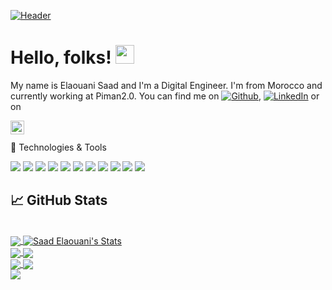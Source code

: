 <!-- More info, tips and tricks for making GitHub Profile README can be found in my article at https://towardsdatascience.com/build-a-stunning-readme-for-your-github-profile-9b80434fe5d7 -->

[![Header](https://user-images.githubusercontent.com/45466806/95662764-3676f200-0b31-11eb-8a93-90ad4d195631.PNG)](https://www.linkedin.com/in/saad-elaouani-199b5a171//)
</br>
# Hello, folks! <img src="https://raw.githubusercontent.com/MartinHeinz/MartinHeinz/master/wave.gif" width="30px">

My name is Elaouani Saad and I'm a Digital Engineer. I'm from Morocco and currently working at Piman2.0. You can find me on [![Github][1.2]][1], [![LinkedIn][2.2]][2] or on

<a href="https://www.reddit.com/user/SaadEla">
  <img align="left" alt="Abhishek's Reddit" width="22px" src="https://cdn.jsdelivr.net/npm/simple-icons@v3/icons/reddit.svg" />
</a>
</br>
</br>
🔧 Technologies & Tools

![](https://img.shields.io/badge/Editor-VSCode-brightgreen)
![](https://img.shields.io/badge/Code-Javascript-green)
![](https://img.shields.io/badge/Code-Typescript-green)
![](https://img.shields.io/badge/Code-Java-green)
![](https://img.shields.io/badge/Code-Angular-green)
![](https://img.shields.io/badge/Code-React-green)
![](https://img.shields.io/badge/Code-SpringBoot-green)
![](https://img.shields.io/badge/Test-Jest-blue)
![](https://img.shields.io/badge/Test-Enzyme-blue)
![](https://img.shields.io/badge/QA-SonarQube-blue)
![](https://img.shields.io/badge/DevOps-GitlabCI-orange)

## &#x1f4c8; GitHub Stats
</br>

<a href="https://github.com/SaadEla">
  <img align="center" src="https://github-readme-stats.vercel.app/api/top-langs/?username=SaadEla&hide=css,html&title_color=ffffff&text_color=c9cacc&icon_color=2bbc8a&bg_color=1d1f21" />
</a>

<a href="https://github.com/SaadEla">
  <img align="center" src="https://github-readme-stats.vercel.app/api?username=SaadEla&show_icons=true&line_height=27&count_private=true&title_color=ffffff&text_color=c9cacc&icon_color=2bbc8a&bg_color=1d1f21" alt="Saad Elaouani's Stats" />
</a>
</br>
<a href="https://github.com/SaadEla">
  <img align="center" src="https://github-readme-stats.vercel.app/api/pin/?username=SaadEla&repo=React-Mobx-BoilerPlate&title_color=ffffff&text_color=c9cacc&icon_color=2bbc8a&bg_color=1d1f21" />
</a>


<a href="https://github.com/SaadEla">
  <img align="center" src="https://github-readme-stats.vercel.app/api/pin/?username=SaadEla&repo=React-Fingerprintjs-I18n-BoilerPlate&title_color=ffffff&text_color=c9cacc&icon_color=2bbc8a&bg_color=1d1f21" />
</a>

</br>

<a href="https://github.com/SaadEla">
  <img align="center" src="https://github-readme-stats.vercel.app/api/pin/?username=SaadEla&repo=MoviesAndMe&title_color=ffffff&text_color=c9cacc&icon_color=2bbc8a&bg_color=1d1f21" />
</a>

<a href="https://github.com/SaadEla">
  <img align="center" src="https://github-readme-stats.vercel.app/api/pin/?username=SaadEla&repo=LocationMaisonFront&title_color=ffffff&text_color=c9cacc&icon_color=2bbc8a&bg_color=1d1f21" />
</a>
</br>

<a href="https://github.com/SaadEla">
  <img align="center" src="https://github-readme-stats.vercel.app/api/pin/?username=SaadEla&repo=LocationMaison-API-&title_color=ffffff&text_color=c9cacc&icon_color=2bbc8a&bg_color=1d1f21" />
</a>
  
  


<!-- links to social media icons -->

<!-- icons with padding -->

[1.1]: http://i.imgur.com/tXSoThF.png (twitter icon with padding)
[2.1]: http://i.imgur.com/0o48UoR.png (github icon with padding)


<!-- icons without padding -->


[1.2]: http://i.imgur.com/9I6NRUm.png (github icon without padding)
[2.2]: https://raw.githubusercontent.com/MartinHeinz/MartinHeinz/master/linkedin-3-16.png (LinkedIn icon without padding)


<!-- links to your social media accounts -->

[1]: https://github.com/SaadEla
[2]: https://www.linkedin.com/in/saad-elaouani-199b5a171/


<!-- Resources -->
<!-- Icons: https://simpleicons.org/ -->
<!-- GitHub Stats: https://github.com/anuraghazra/github-readme-stats -->
<!-- Emojis: https://emojipedia.org/emoji/ -->
<!-- HTML Emojis: https://www.fileformat.info/index.htm -->
<!-- Shields: https://shields.io/ -->
<!-- Awesome GitHub Profile README: https://github.com/abhisheknaiidu/awesome-github-profile-readme -->
